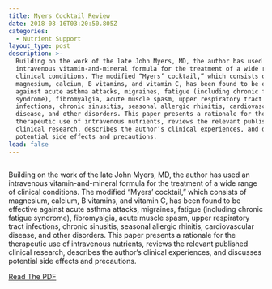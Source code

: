 ```yaml
---
title: Myers Cocktail Review
date: 2018-08-16T03:20:50.805Z
categories:
  - Nutrient Support
layout_type: post
description: >-
  Building on the work of the late John Myers, MD, the author has used an
  intravenous vitamin-and-mineral formula for the treatment of a wide range of
  clinical conditions. The modified “Myers’ cocktail,” which consists of
  magnesium, calcium, B vitamins, and vitamin C, has been found to be effective
  against acute asthma attacks, migraines, fatigue (including chronic fatigue
  syndrome), fibromyalgia, acute muscle spasm, upper respiratory tract
  infections, chronic sinusitis, seasonal allergic rhinitis, cardiovascular
  disease, and other disorders. This paper presents a rationale for the
  therapeutic use of intravenous nutrients, reviews the relevant published
  clinical research, describes the author’s clinical experiences, and discusses
  potential side effects and precautions.
lead: false
---
```

![]()

Building on the work of the late John Myers, MD, the author has used an intravenous vitamin-and-mineral formula for the treatment of a wide range of clinical conditions. The modified “Myers’ cocktail,” which consists of magnesium, calcium, B vitamins, and vitamin C, has been found to be effective against acute asthma attacks, migraines, fatigue (including chronic fatigue syndrome), fibromyalgia, acute muscle spasm, upper respiratory tract infections, chronic sinusitis, seasonal allergic rhinitis, cardiovascular disease, and other disorders. This paper presents a rationale for the therapeutic use of intravenous nutrients, reviews the relevant published clinical research, describes the author’s clinical experiences, and discusses potential side effects and precautions.

[Read The PDF](</images//images/Myers Cocktail Review.pdf>)
